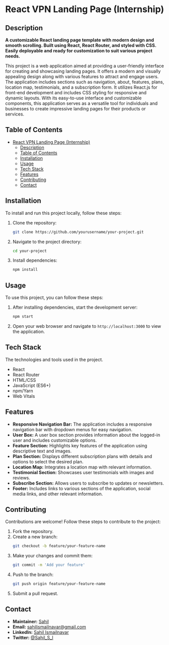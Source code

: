# React VPN Landing Page (Internship)

## Description

**A customizable React landing page template with modern design and smooth scrolling. Built using React, React Router, and styled with CSS. Easily deployable and ready for customization to suit various project needs.**


This project is a web application aimed at providing a user-friendly interface for creating and showcasing landing pages. It offers a modern and visually appealing design along with various features to attract and engage users. The application includes sections such as navigation, about, features, plans, location map, testimonials, and a subscription form. It utilizes React.js for front-end development and includes CSS styling for responsive and dynamic layouts. With its easy-to-use interface and customizable components, this application serves as a versatile tool for individuals and businesses to create impressive landing pages for their products or services.



## Table of Contents
- [React VPN Landing Page (Internship)](#react-vpn-landing-page-internship)
  - [Description](#description)
  - [Table of Contents](#table-of-contents)
  - [Installation](#installation)
  - [Usage](#usage)
  - [Tech Stack](#tech-stack)
  - [Features](#features)
  - [Contributing](#contributing)
  - [Contact](#contact)

## Installation 

To install and run this project locally, follow these steps:

1. Clone the repository:
    ```bash
    git clone https://github.com/yourusername/your-project.git
    ```

2. Navigate to the project directory:
    ```bash
    cd your-project
    ```

3. Install dependencies:
    ```bash
    npm install
    ```

## Usage 

To use this project, you can follow these steps:

1. After installing dependencies, start the development server:
    ```bash
    npm start
    ```

2. Open your web browser and navigate to `http://localhost:3000` to view the application.

## Tech Stack 

The technologies and tools used in the project.

- React
- React Router
- HTML/CSS
- JavaScript (ES6+)
- npm/Yarn
- Web Vitals

## Features 

- **Responsive Navigation Bar:** The application includes a responsive navigation bar with dropdown menus for easy navigation.
- **User Box:** A user box section provides information about the logged-in user and includes customizable options.
- **Feature Section:** Highlights key features of the application using descriptive text and images.
- **Plan Section:** Displays different subscription plans with details and options to select the desired plan.
- **Location Map:** Integrates a location map with relevant information.
- **Testimonial Section:** Showcases user testimonials with images and reviews.
- **Subscribe Section:** Allows users to subscribe to updates or newsletters.
- **Footer:** Includes links to various sections of the application, social media links, and other relevant information.

## Contributing 

Contributions are welcome! Follow these steps to contribute to the project:

1. Fork the repository.
2. Create a new branch:
    ```bash
    git checkout -b feature/your-feature-name
    ```
3. Make your changes and commit them:
    ```bash
    git commit -m 'Add your feature'
    ```
4. Push to the branch:
    ```bash
    git push origin feature/your-feature-name
    ```
5. Submit a pull request.

## Contact 

- **Maintainer:** [Sahil](https://github.com/sahil-s-i)
- **Email:** sahilismailnavar@gmail.com
- **LinkedIn:** [Sahil Ismailnavar](https://www.linkedin.com/in/sahil-ismailnavar/)
- **Twitter:** [@Sahil_S_I](https://twitter.com/Sahil_S_I)
